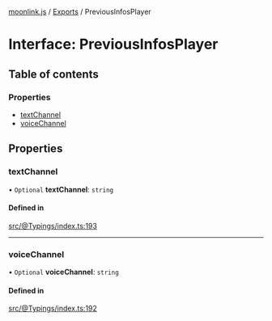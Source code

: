 [moonlink.js](../README.md) / [Exports](../modules.md) / PreviousInfosPlayer

# Interface: PreviousInfosPlayer

## Table of contents

### Properties

- [textChannel](PreviousInfosPlayer.md#textchannel)
- [voiceChannel](PreviousInfosPlayer.md#voicechannel)

## Properties

### textChannel

• `Optional` **textChannel**: `string`

#### Defined in

[src/@Typings/index.ts:193](https://github.com/Ecliptia/moonlink.js/blob/150c8e5/src/@Typings/index.ts#L193)

___

### voiceChannel

• `Optional` **voiceChannel**: `string`

#### Defined in

[src/@Typings/index.ts:192](https://github.com/Ecliptia/moonlink.js/blob/150c8e5/src/@Typings/index.ts#L192)
